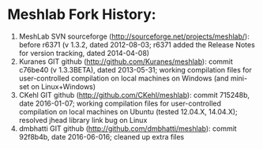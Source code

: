 Meshlab Fork History:
=====================

1. MeshLab SVN sourceforge (http://sourceforge.net/projects/meshlab/): before r6371 (v 1.3.2, dated 2012-08-03; r6371 added the Release Notes for version tracking, dated 2014-04-08)
2. Kuranes GIT github (http://github.com/Kuranes/meshlab): commit c76be40 (v 1.3.3BETA), dated 2013-05-31; working compilation files for user-controlled compilation on local machines on Windows (and mini-set on Linux+Windows)
3. CKehl GIT github (http://github.com/CKehl/meshlab): commit 715248b, date 2016-01-07; working compilation files for user-controlled compilation on local machines on Ubuntu (tested 12.04.X, 14.04.X); resolved jhead library link bug on Linux
4. dmbhatti GIT github (http://github.com/dmbhatti/meshlab): commit 92f8b4b, date 2016-06-016; cleaned up extra files
